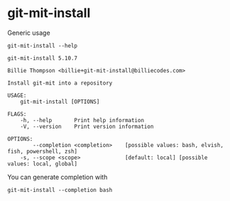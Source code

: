 # git-mit-install

Generic usage

``` shell,script(expected_exit_code=0)
git-mit-install --help
```

``` shell,verify(stream=stdout)
git-mit-install 5.10.7

Billie Thompson <billie+git-mit-install@billiecodes.com>

Install git-mit into a repository

USAGE:
    git-mit-install [OPTIONS]

FLAGS:
    -h, --help       Print help information
    -V, --version    Print version information

OPTIONS:
        --completion <completion>    [possible values: bash, elvish, fish, powershell, zsh]
    -s, --scope <scope>              [default: local] [possible values: local, global]
```

You can generate completion with

``` shell,script(expected_exit_code=0)
git-mit-install --completion bash
```
